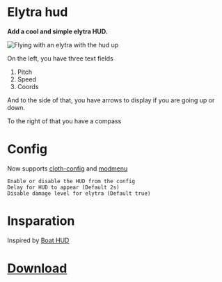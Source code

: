 # Elytra hud
**Add a cool and simple elytra HUD.**

![Flying with an elytra with the hud up](https://cdn.modrinth.com/data/cached_images/050acab9f4ab75f1117c5357e6914d76c1707a8e.png)

On the left, you have three text fields

1. Pitch
2. Speed
3. Coords

And to the side of that, you have arrows to display if you are going up or down.

To the right of that you have a compass
# Config
Now supports [cloth-config](https://modrinth.com/mod/cloth-config) and [modmenu](https://modrinth.com/mod/modmenu)

```
Enable or disable the HUD from the config
Delay for HUD to appear (Default 2s)
Disable damage level for elytra (Default true)
```
# Insparation
Inspired by [Boat HUD](https://modrinth.com/mod/boathud)

# [Download](https://modrinth.com/mod/simpleelytrahud/version/1.3)
